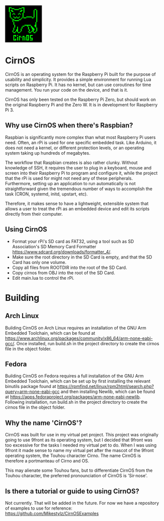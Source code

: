 ![CirnOS Logo](logo.png)
# CirnOS
CirnOS is an operating system for the Raspberry Pi built for the purpose of usability and simplicity. It provides a simple environment for running Lua scripts on Raspberry Pi. It has no kernel, but can use coroutines for time management. You run your code on the device, and that is it.

CirnOS has only been tested on the Raspberry Pi Zero, but should work on the original Raspberry Pi and the Zero W. It is in development for Raspberry Pi 3.

Why use CirnOS when there's Raspbian?
-----
Raspbian is significantly more complex than what most Raspberry Pi users need. Often, an rPi is used for one specific embedded task. Like Arduino, it does not need a kernel, or different protection levels, or an operating system taking up hundreds of megabytes.

The workflow that Raspbian creates is also rather clunky. Without knowledge of SSH, it requires the user to plug in a keyboard, mouse and screen into their Raspberry Pi to program and configure it, while the project that the rPi is used for might not need any of these peripherals. Furthermore, setting up an application to run automatically is not straightforward given the tremendous number of ways to accomplish the task (CRON, systemd, initd, upstart, etc).

Therefore, it makes sense to have a lightweight, extensible system that allows a user to treat the rPi as an embedded device and edit its scripts directly from their computer.

Using CirnOS
-----
- Format your rPi's SD card as FAT32, using a tool such as SD Association's SD Memory Card Formatter <https://www.sdcard.org/downloads/formatter_4/>.
- Make sure the root directory in the SD Card is empty, and that the SD Card has only one volume.
- Copy all files from ROOTDIR into the root of the SD Card.
- Copy cirnos from OBJ into the root of the SD Card.
- Edit main.lua to control the rPi.

# Building
Arch Linux
-----

Building CirnOS on Arch Linux requires an installation of the GNU Arm Embedded Toolchain, which can be found at <https://www.archlinux.org/packages/community/x86_64/arm-none-eabi-gcc/>.
Once installed, run build.sh in the project directory to create the cirnos file in the object folder.

Fedora
-----
Building CirnOS on Fedora requires a full installation of the GNU Arm Embedded Toolchain, which can be set up by first installing the relevant binutils package found at <https://rpmfind.net/linux/rpm2html/search.php?query=arm-none-eabi-gcc> and then installing Newlib, which can be found at <https://apps.fedoraproject.org/packages/arm-none-eabi-newlib>. Following installation, run build.sh in the project directory to create the cirnos file in the object folder.

Why the name 'CirnOS'?
-----
CirnOS was built for use in my virtual pet project. This project was originally going to use 9front as its operating system, but I decided that 9front was too excessive for the tasks I needed my virtual pet to do. When I was using 9front it made sense to name my virtual pet after the mascot of the 9front operating system, the Touhou character Cirno. The name CirnOS is therefore a portmanteau of Cirno and OS.

This may alienate some Touhou fans, but to differentiate CirnOS from the Touhou character, the preferred pronounciation of CirnOS is 'Sir·nose'.

Is there a tutorial or guide to using CirnOS?
-----

Not currently. That will be added in the future. For now we have a repository of examples to use for reference:
<https://github.com/Mikestylz/CirnOSExamples>
